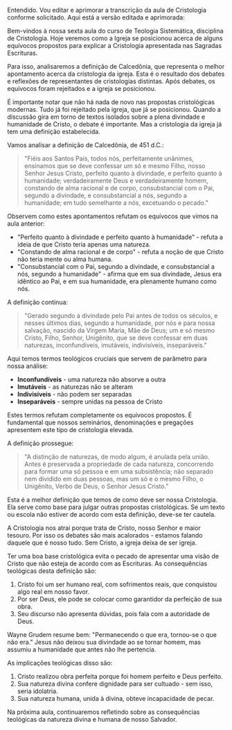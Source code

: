 Entendido. Vou editar e aprimorar a transcrição da aula de Cristologia conforme solicitado. Aqui está a versão editada e aprimorada:

Bem-vindos à nossa sexta aula do curso de Teologia Sistemática, disciplina de Cristologia. Hoje veremos como a Igreja se posicionou acerca de alguns equívocos propostos para explicar a Cristologia apresentada nas Sagradas Escrituras. 

Para isso, analisaremos a definição de Calcedônia, que representa o melhor apontamento acerca da cristologia da igreja. Esta é o resultado dos debates e reflexões de representantes de cristologias distintas. Após debates, os equívocos foram rejeitados e a igreja se posicionou.

É importante notar que não há nada de novo nas propostas cristológicas modernas. Tudo já foi rejeitado pela igreja, que já se posicionou. Quando a discussão gira em torno de textos isolados sobre a plena divindade e humanidade de Cristo, o debate é importante. Mas a cristologia da igreja já tem uma definição estabelecida.

Vamos analisar a definição de Calcedônia, de 451 d.C.:

>"Fiéis aos Santos Pais, todos nós, perfeitamente unânimes, ensinamos que se deve confessar um só e mesmo Filho, nosso Senhor Jesus Cristo, perfeito quanto à divindade, e perfeito quanto à humanidade; verdadeiramente Deus e verdadeiramente homem, constando de alma racional e de corpo, consubstancial com o Pai, segundo a divindade, e consubstancial a nós, segundo a humanidade; em tudo semelhante a nós, excetuando o pecado."

Observem como estes apontamentos refutam os equívocos que vimos na aula anterior:

- "Perfeito quanto à divindade e perfeito quanto à humanidade" - refuta a ideia de que Cristo teria apenas uma natureza.
- "Constando de alma racional e de corpo" - refuta a noção de que Cristo não teria mente ou alma humana.
- "Consubstancial com o Pai, segundo a divindade, e consubstancial a nós, segundo a humanidade" - afirma que em sua divindade, Jesus era idêntico ao Pai, e em sua humanidade, era plenamente humano como nós.

A definição continua:

>"Gerado segundo a divindade pelo Pai antes de todos os séculos, e nesses últimos dias, segundo a humanidade, por nós e para nossa salvação, nascido da Virgem Maria, Mãe de Deus; um e só mesmo Cristo, Filho, Senhor, Unigênito, que se deve confessar em duas naturezas, inconfundíveis, imutáveis, indivisíveis, inseparáveis."

Aqui temos termos teológicos cruciais que servem de parâmetro para nossa análise:

- **Inconfundíveis** - uma natureza não absorve a outra
- **Imutáveis** - as naturezas não se alteram
- **Indivisíveis** - não podem ser separadas
- **Inseparáveis** - sempre unidas na pessoa de Cristo

Estes termos refutam completamente os equívocos propostos. É fundamental que nossos seminários, denominações e pregações apresentem este tipo de cristologia elevada.

A definição prossegue:

>"A distinção de naturezas, de modo algum, é anulada pela união. Antes é preservada a propriedade de cada natureza, concorrendo para formar uma só pessoa e em uma subsistência; não separado nem dividido em duas pessoas, mas um só e o mesmo Filho, o Unigênito, Verbo de Deus, o Senhor Jesus Cristo."

Esta é a melhor definição que temos de como deve ser nossa Cristologia. Ela serve como base para julgar outras propostas cristológicas. Se um texto ou escola não estiver de acordo com esta definição, deve-se ter cautela.

A Cristologia nos atrai porque trata de Cristo, nosso Senhor e maior tesouro. Por isso os debates são mais acalorados - estamos falando daquele que é nosso tudo. Sem Cristo, a igreja deixa de ser igreja.

Ter uma boa base cristológica evita o pecado de apresentar uma visão de Cristo que não esteja de acordo com as Escrituras. As consequências teológicas desta definição são:

1. Cristo foi um ser humano real, com sofrimentos reais, que conquistou algo real em nosso favor.
2. Por ser Deus, ele pode se colocar como garantidor da perfeição de sua obra.
3. Seu discurso não apresenta dúvidas, pois fala com a autoridade de Deus.

Wayne Grudem resume bem: "Permanecendo o que era, tornou-se o que não era." Jesus não deixou sua divindade ao se tornar homem, mas assumiu a humanidade que antes não lhe pertencia.

As implicações teológicas disso são:

1. Cristo realizou obra perfeita porque foi homem perfeito e Deus perfeito.
2. Sua natureza divina confere dignidade para ser cultuado - sem isso, seria idolatria.
3. Sua natureza humana, unida à divina, obteve incapacidade de pecar.

Na próxima aula, continuaremos refletindo sobre as consequências teológicas da natureza divina e humana de nosso Salvador.